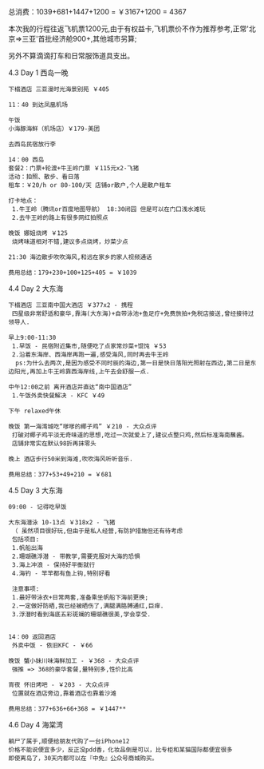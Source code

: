 总消费：1039+681+1447+1200 = ￥3167+1200 = 4367

本次我的行程往返飞机票1200元,由于有权益卡,飞机票价不作为推荐参考,正常'北京⇒三亚'首批经济舱900+,其他城市另算;

另外不算滴滴打车和日常服饰道具支出。

4.3 Day 1 西岛一晚

```
下榻酒店 三亚漫时光海景别苑 ￥405

11：40 到达凤凰机场

午饭
小海豚海鲜（机场店）￥179-美团

去西岛民宿放行李

14：00 西岛
套餐2：门票+轮渡+牛王岭门票 ￥115元x2-飞猪 
活动：拍照、散步、看日落
租车：￥20/h or 80-100/天 店铺or散户,个人是散户租车

打卡地点：
 1.牛王岭（腾讯or百度地图导航） 18:30闭园 但是可以在门口浅水滩玩 
 2.去牛王岭的路上有很多网红拍照点

晚饭 娜姐烧烤 ￥125 
 烧烤味道相对不错,建议多点烧烤，炒菜少点

21:30 海边散步吹吹海风,和远在家乡的家人视频通话

费用总结：179+230+100+125+405 = ￥1039
```

4.4 Day 2 大东海

```
下榻酒店 三亚南中国大酒店 ￥377x2 - 携程
 四星级非常舒适和豪华,靠海(大东海)+自带泳池+鱼足疗+免费旅拍+免税店接送,曾经接待过领导人.

早上9:00-11:30 
 1.早饭 - 民宿附近集市,随便吃了点家常炒菜+馄饨 ￥53
 2.沿着东海岸、西海岸再跑一遍,感受海风,同时再去牛王岭
  ps:为什么去两次,是因为感受不同时辰的海边,第一日是快日落阳光照射在西边,第二日是东边阳光,再加上牛王岭靠西海岸线,上午去会舒服一点.

中午12:00之前 离开酒店并直达“南中国酒店”
 1.午饭外卖快餐解决 - KFC ￥49 

下午 relaxed午休

晚饭 第一海湾城吃“嗲嗲的椰子鸡” ￥210 - 大众点评
 打破对椰子鸡平淡无奇味道的思想,吃过一次就爱上了,建议点整只鸡,然后标准海南蘸酱。
 店铺非常实在默认98折再抹零头 

晚上 酒店步行50米到海滩,吹吹海风听听音乐.

费用总结：377+53+49+210 = ￥681
```

4.5 Day 3 大东海

```
09:00 - 记得吃早饭

大东海潜泳 10-13点 ￥318x2 - 飞猪
 （ 虽然项目很好玩,但由于是私人经营,有防护措施但还有待考虑
 包括项目:
 1.帆船出海
 2.珊瑚礁浮潜 - 带教学,需要克服对大海的恐惧
 3.海上冲浪 - 保持好平衡就行
 4.海钓 - 竿竿都有鱼上钩,特别好看

 注意事项:
 1.最好带泳衣+日常两套,准备乘坐帆船下海前更换;
 2.一定做好防晒,我已经被晒伤了,满腿满胳膊通红,巨痒.
 3.浮潜时看到海底五彩斑斓的珊瑚礁很美,学会享受.


14：00 返回酒店
 外卖中饭 - 依旧KFC - ￥66

晚饭 蟹小妹川味海鲜加工 - ￥368 - 大众点评
 强推 => 368的豪华套餐,量特别多,性价比高

宵夜 怀旧烤吧 - ￥203 - 大众点评
 位置就在酒店旁边,靠着酒店也靠着沙滩

费用总结：377+636+66+368 = ￥1447**
```

4.6 Day 4 海棠湾

```
躺尸了属于,顺便给朋友代购了一台iPhone12
价格不能说便宜多少，反正没pdd香，化妆品倒是可以，比专柜和某猫国际都便宜很多
即使离岛了，30天内都可以在『中免』公众号商城购买。
```
